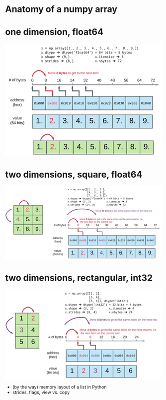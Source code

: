 # Anatomy of a numpy array
# one dimension, float64
![1d array](ndarray-memory-layout-1d.svg)

# two dimensions, square, float64
![2d array - square](ndarray-memory-layout-2d-square.svg)

# two dimensions, rectangular, int32
![2d array - rectangular](ndarray-memory-layout-2d-rectangular.svg)


  - (by the way) memory layout of a list in Python
  - strides, flags, view vs. copy



